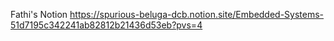 Fathi's Notion
	https://spurious-beluga-dcb.notion.site/Embedded-Systems-51d7195c342241ab82812b21436d53eb?pvs=4
